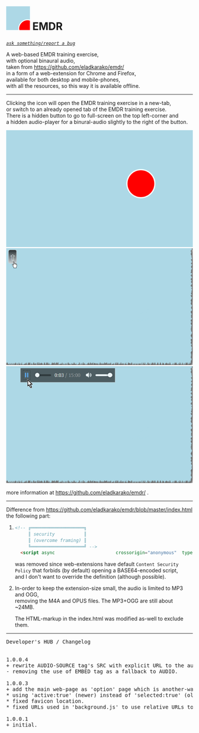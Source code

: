 <h1><img src="resources/icon.png" height="64" width="64"/> EMDR</h1>
<a href="https://github.com/eladkarako/chrome_extensions/issues/new?title=EMDR%20-%20"><em><code>ask something/report a bug</code></em></a>  

A web-based EMDR training exercise, <br/>
with optional binaural audio, <br/>
taken from https://github.com/eladkarako/emdr/ <br/>
in a form of a web-extension for Chrome and Firefox, <br/>
available for both desktop and mobile-phones, <br/>
with all the resources, so this way it is available offline. <br/>

<hr/>

Clicking the icon will open the EMDR training exercise in a new-tab, <br/>
or switch to an already opened tab of the EMDR training exercise. <br/>
There is a hidden button to go to full-screen on the top left-corner and <br/>
a hidden audio-player for a binural-audio slightly to the right of the button. <br/>

<img src="resources/screenshot_1.png" /> <br/>
<img src="resources/screenshot_2.png" /> <br/>
<img src="resources/screenshot_3.png" /> <br/>

more information at https://github.com/eladkarako/emdr/ .

<hr/>

Difference from https://github.com/eladkarako/emdr/blob/master/index.html <br/>
the following part: 
<ol>
<li>

```html
<!-- ╔════════════════════╗
     ║ security           ║
     ║ (overcome framing) ║
     ╚════════════════════╝ -->
  <script async                       crossorigin="anonymous"  type="application/javascript"  charset="UTF-8"  src="data:application/javascript;charset=UTF-8;base64,LypQcmV2ZW50LUlGcmFtZS1IaWphY2tfKFBlcm1pc3NpdmUpLl9EZXZlbG9wZWRfQnlfRWxhZF9LYXJha29fSnVseV8yMDE4Ki9pZih0b3AubG9jYXRpb24uaG9zdG5hbWUhPT1zZWxmLmxvY2F0aW9uLmhvc3RuYW1lKXRvcC5sb2NhdGlvbi5hc3NpZ24oc2VsZi5sb2NhdGlvbi5ocmVmKTs="></script> <!-- prevent other websites loading this page in an IFRAME. -->
```

was removed since web-extensions have default <code>Content Security Policy</code> that forbids (by default) opening a BASE64-encoded script, <br/>
and I don't want to override the definition (although possible).
</li>
<li>
In-order to keep the extension-size small, the audio is limited to MP3 and OGG, <br/>
removing the M4A and OPUS files. 
The MP3+OGG are still about ~24MB.

The HTML-markup in the index.html was modified as-well to exclude them.
</li>
</ol>

<hr/>

<pre>
Developer's HUB / Changelog


1.0.0.4
+ rewrite AUDIO-SOURCE tag's SRC with explicit URL to the audio file, maybe it will fix a weird bug were you must have internet to hear the audio...
- removing the use of EMBED tag as a fallback to AUDIO.

1.0.0.3
+ add the main web-page as 'option' page which is another-way of opening it with Firefox/Chrome.
* using 'active:true' (newer) instead of 'selected:true' (older) since Firefox does not support it in 'tabs.update' and 'tabs.create'.
* fixed favicon location.
* fixed URLs used in 'background.js' to use relative URLs to the main-page, since resolving the URL to a fully-qualified-URL and using it in 'tabs.create' results (in Firefox) with wrong URL (Firefox adds the UUID again, two total to the URL, just like it was relative, probably a Firefox bug. Nevermind relative paths works-around it).

1.0.0.1
+ initial.
</pre>

<!-- <a href="https://paypal.me/e1adkarak0"><img src="https://www.paypalobjects.com/webstatic/mktg/Logo/pp-logo-100px.png" alt="PayPal Donation"></a> -->